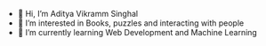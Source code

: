 - 👋 Hi, I’m Aditya Vikramm Singhal
- 👀 I’m interested in Books, puzzles and interacting with people
- 🌱 I’m currently learning Web Development and Machine Learning

<!---
- 💞️ I’m looking to collaborate on ...
- 📫 How to reach me -> 
- ⚡ Fun fact: 
rs-vikrammaditya/rs-vikrammaditya is a ✨ special ✨ repository because its `README.md` (this file) appears on your GitHub profile.
You can click the Preview link to take a look at your changes.
--->

